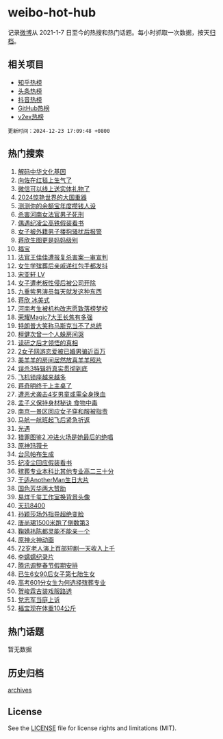 # weibo-hot-hub

记录[微博](https://www.weibo.com)从 2021-1-7 日至今的热搜和热门话题。每小时抓取一次数据，按天[归档](archives)。

## 相关项目

- [知乎热榜](https://github.com/lonnyzhang423/zhihu-hot-hub)
- [头条热榜](https://github.com/lonnyzhang423/toutiao-hot-hub)
- [抖音热榜](https://github.com/lonnyzhang423/douyin-hot-hub)
- [GitHub热榜](https://github.com/lonnyzhang423/github-hot-hub)
- [v2ex热榜](https://github.com/lonnyzhang423/v2ex-hot-hub)


`更新时间：2024-12-23 17:09:48 +0800`

## 热门搜索

1. [解码中华文化基因](https://m.weibo.cn/search?containerid=100103type%3D1%26t%3D10%26q%3D%23%E8%A7%A3%E7%A0%81%E4%B8%AD%E5%8D%8E%E6%96%87%E5%8C%96%E5%9F%BA%E5%9B%A0%23&stream_entry_id=51&isnewpage=1&extparam=seat%3D1%26cate%3D10103%26pos%3D0%26q%3D%2523%25E8%25A7%25A3%25E7%25A0%2581%25E4%25B8%25AD%25E5%258D%258E%25E6%2596%2587%25E5%258C%2596%25E5%259F%25BA%25E5%259B%25A0%2523%26filter_type%3Drealtimehot%26stream_entry_id%3D51%26c_type%3D51%26dgr%3D0%26display_time%3D1734944986%26pre_seqid%3D17349449869010128771957)
1. [向佐在红毯上生气了](https://m.weibo.cn/search?containerid=100103type%3D1%26t%3D10%26q%3D%23%E5%90%91%E4%BD%90%E5%9C%A8%E7%BA%A2%E6%AF%AF%E4%B8%8A%E7%94%9F%E6%B0%94%E4%BA%86%23&stream_entry_id=31&isnewpage=1&extparam=seat%3D1%26cate%3D5001%26pos%3D0%26q%3D%2523%25E5%2590%2591%25E4%25BD%2590%25E5%259C%25A8%25E7%25BA%25A2%25E6%25AF%25AF%25E4%25B8%258A%25E7%2594%259F%25E6%25B0%2594%25E4%25BA%2586%2523%26dgr%3D0%26realpos%3D1%26lcate%3D5001%26filter_type%3Drealtimehot%26stream_entry_id%3D31%26c_type%3D31%26flag%3D1%26band_rank%3D1%26display_time%3D1734944986%26pre_seqid%3D17349449869010128771957)
1. [微信可以线上送实体礼物了](https://m.weibo.cn/search?containerid=100103type%3D1%26t%3D10%26q%3D%23%E5%BE%AE%E4%BF%A1%E5%8F%AF%E4%BB%A5%E7%BA%BF%E4%B8%8A%E9%80%81%E5%AE%9E%E4%BD%93%E7%A4%BC%E7%89%A9%E4%BA%86%23&stream_entry_id=31&isnewpage=1&extparam=seat%3D1%26cate%3D5001%26pos%3D1%26q%3D%2523%25E5%25BE%25AE%25E4%25BF%25A1%25E5%258F%25AF%25E4%25BB%25A5%25E7%25BA%25BF%25E4%25B8%258A%25E9%2580%2581%25E5%25AE%259E%25E4%25BD%2593%25E7%25A4%25BC%25E7%2589%25A9%25E4%25BA%2586%2523%26dgr%3D0%26realpos%3D2%26lcate%3D5001%26filter_type%3Drealtimehot%26stream_entry_id%3D31%26c_type%3D31%26flag%3D2%26band_rank%3D2%26display_time%3D1734944986%26pre_seqid%3D17349449869010128771957)
1. [2024惊艳世界的大国重器](https://m.weibo.cn/search?containerid=100103type%3D1%26t%3D10%26q%3D%232024%E6%83%8A%E8%89%B3%E4%B8%96%E7%95%8C%E7%9A%84%E5%A4%A7%E5%9B%BD%E9%87%8D%E5%99%A8%23&stream_entry_id=31&isnewpage=1&extparam=seat%3D1%26cate%3D5001%26pos%3D2%26q%3D%25232024%25E6%2583%258A%25E8%2589%25B3%25E4%25B8%2596%25E7%2595%258C%25E7%259A%2584%25E5%25A4%25A7%25E5%259B%25BD%25E9%2587%258D%25E5%2599%25A8%2523%26dgr%3D0%26realpos%3D3%26lcate%3D5001%26filter_type%3Drealtimehot%26stream_entry_id%3D31%26c_type%3D31%26flag%3D1%26band_rank%3D3%26display_time%3D1734944986%26pre_seqid%3D17349449869010128771957)
1. [测测你的余额宝年度攒钱人设](https://m.weibo.cn/search?containerid=100103type%3D1%26t%3D10%26q%3D%23%E6%B5%8B%E6%B5%8B%E4%BD%A0%E7%9A%84%E4%BD%99%E9%A2%9D%E5%AE%9D%E5%B9%B4%E5%BA%A6%E6%94%92%E9%92%B1%E4%BA%BA%E8%AE%BE%23&stream_entry_id=31&isnewpage=1&extparam=seat%3D1%26cate%3D5001%26pos%3D3%26q%3D%2523%25E6%25B5%258B%25E6%25B5%258B%25E4%25BD%25A0%25E7%259A%2584%25E4%25BD%2599%25E9%25A2%259D%25E5%25AE%259D%25E5%25B9%25B4%25E5%25BA%25A6%25E6%2594%2592%25E9%2592%25B1%25E4%25BA%25BA%25E8%25AE%25BE%2523%26dgr%3D0%26is_ad_pos%3D1%26adid%3D269366%26lcate%3D5001%26filter_type%3Drealtimehot%26band_rank%3D4%26c_type%3D31%26topic_ad%3D1%26stream_entry_id%3D31%26display_time%3D1734944986%26pre_seqid%3D17349449869010128771957)
1. [杀害河南女法官男子死刑](https://m.weibo.cn/search?containerid=100103type%3D1%26t%3D10%26q%3D%23%E6%9D%80%E5%AE%B3%E6%B2%B3%E5%8D%97%E5%A5%B3%E6%B3%95%E5%AE%98%E7%94%B7%E5%AD%90%E6%AD%BB%E5%88%91%23&stream_entry_id=31&isnewpage=1&extparam=seat%3D1%26cate%3D5001%26pos%3D4%26q%3D%2523%25E6%259D%2580%25E5%25AE%25B3%25E6%25B2%25B3%25E5%258D%2597%25E5%25A5%25B3%25E6%25B3%2595%25E5%25AE%2598%25E7%2594%25B7%25E5%25AD%2590%25E6%25AD%25BB%25E5%2588%2591%2523%26dgr%3D0%26realpos%3D4%26lcate%3D5001%26filter_type%3Drealtimehot%26stream_entry_id%3D31%26c_type%3D31%26flag%3D0%26band_rank%3D4%26display_time%3D1734944986%26pre_seqid%3D17349449869010128771957)
1. [偶遇纪凌尘高铁假装看书](https://m.weibo.cn/search?containerid=100103type%3D1%26t%3D10%26q%3D%23%E5%81%B6%E9%81%87%E7%BA%AA%E5%87%8C%E5%B0%98%E9%AB%98%E9%93%81%E5%81%87%E8%A3%85%E7%9C%8B%E4%B9%A6%23&stream_entry_id=31&isnewpage=1&extparam=seat%3D1%26cate%3D5001%26pos%3D5%26q%3D%2523%25E5%2581%25B6%25E9%2581%2587%25E7%25BA%25AA%25E5%2587%258C%25E5%25B0%2598%25E9%25AB%2598%25E9%2593%2581%25E5%2581%2587%25E8%25A3%2585%25E7%259C%258B%25E4%25B9%25A6%2523%26dgr%3D0%26realpos%3D5%26lcate%3D5001%26filter_type%3Drealtimehot%26stream_entry_id%3D31%26c_type%3D31%26flag%3D2%26band_rank%3D5%26display_time%3D1734944986%26pre_seqid%3D17349449869010128771957)
1. [女子被外籍男子搂抱骚扰后报警](https://m.weibo.cn/search?containerid=100103type%3D1%26t%3D10%26q%3D%23%E5%A5%B3%E5%AD%90%E8%A2%AB%E5%A4%96%E7%B1%8D%E7%94%B7%E5%AD%90%E6%90%82%E6%8A%B1%E9%AA%9A%E6%89%B0%E5%90%8E%E6%8A%A5%E8%AD%A6%23&stream_entry_id=31&isnewpage=1&extparam=seat%3D1%26cate%3D5001%26pos%3D6%26q%3D%2523%25E5%25A5%25B3%25E5%25AD%2590%25E8%25A2%25AB%25E5%25A4%2596%25E7%25B1%258D%25E7%2594%25B7%25E5%25AD%2590%25E6%2590%2582%25E6%258A%25B1%25E9%25AA%259A%25E6%2589%25B0%25E5%2590%258E%25E6%258A%25A5%25E8%25AD%25A6%2523%26dgr%3D0%26realpos%3D6%26lcate%3D5001%26filter_type%3Drealtimehot%26stream_entry_id%3D31%26c_type%3D31%26flag%3D1%26band_rank%3D6%26display_time%3D1734944986%26pre_seqid%3D17349449869010128771957)
1. [蒋欣生图更是妈妈级别](https://m.weibo.cn/search?containerid=100103type%3D1%26t%3D10%26q%3D%E8%92%8B%E6%AC%A3%E7%94%9F%E5%9B%BE%E6%9B%B4%E6%98%AF%E5%A6%88%E5%A6%88%E7%BA%A7%E5%88%AB&stream_entry_id=31&isnewpage=1&extparam=seat%3D1%26cate%3D5001%26pos%3D7%26q%3D%25E8%2592%258B%25E6%25AC%25A3%25E7%2594%259F%25E5%259B%25BE%25E6%259B%25B4%25E6%2598%25AF%25E5%25A6%2588%25E5%25A6%2588%25E7%25BA%25A7%25E5%2588%25AB%26dgr%3D0%26realpos%3D7%26lcate%3D5001%26filter_type%3Drealtimehot%26stream_entry_id%3D31%26c_type%3D31%26flag%3D2%26band_rank%3D7%26display_time%3D1734944986%26pre_seqid%3D17349449869010128771957)
1. [福宝](https://m.weibo.cn/search?containerid=100103type%3D1%26t%3D10%26q%3D%E7%A6%8F%E5%AE%9D&stream_entry_id=31&isnewpage=1&extparam=seat%3D1%26cate%3D5001%26pos%3D8%26q%3D%25E7%25A6%258F%25E5%25AE%259D%26dgr%3D0%26realpos%3D8%26lcate%3D5001%26filter_type%3Drealtimehot%26stream_entry_id%3D31%26c_type%3D31%26flag%3D0%26band_rank%3D8%26display_time%3D1734944986%26pre_seqid%3D17349449869010128771957)
1. [法官王佳佳遭报复杀害案一审宣判](https://m.weibo.cn/search?containerid=100103type%3D1%26t%3D10%26q%3D%23%E6%B3%95%E5%AE%98%E7%8E%8B%E4%BD%B3%E4%BD%B3%E9%81%AD%E6%8A%A5%E5%A4%8D%E6%9D%80%E5%AE%B3%E6%A1%88%E4%B8%80%E5%AE%A1%E5%AE%A3%E5%88%A4%23&stream_entry_id=31&isnewpage=1&extparam=seat%3D1%26cate%3D5001%26pos%3D9%26q%3D%2523%25E6%25B3%2595%25E5%25AE%2598%25E7%258E%258B%25E4%25BD%25B3%25E4%25BD%25B3%25E9%2581%25AD%25E6%258A%25A5%25E5%25A4%258D%25E6%259D%2580%25E5%25AE%25B3%25E6%25A1%2588%25E4%25B8%2580%25E5%25AE%25A1%25E5%25AE%25A3%25E5%2588%25A4%2523%26dgr%3D0%26realpos%3D9%26lcate%3D5001%26filter_type%3Drealtimehot%26stream_entry_id%3D31%26c_type%3D31%26flag%3D1%26band_rank%3D9%26display_time%3D1734944986%26pre_seqid%3D17349449869010128771957)
1. [女生学殡葬后亲戚递红包手都发抖](https://m.weibo.cn/search?containerid=100103type%3D1%26t%3D10%26q%3D%23%E5%A5%B3%E7%94%9F%E5%AD%A6%E6%AE%A1%E8%91%AC%E5%90%8E%E4%BA%B2%E6%88%9A%E9%80%92%E7%BA%A2%E5%8C%85%E6%89%8B%E9%83%BD%E5%8F%91%E6%8A%96%23&stream_entry_id=31&isnewpage=1&extparam=seat%3D1%26cate%3D5001%26pos%3D10%26q%3D%2523%25E5%25A5%25B3%25E7%2594%259F%25E5%25AD%25A6%25E6%25AE%25A1%25E8%2591%25AC%25E5%2590%258E%25E4%25BA%25B2%25E6%2588%259A%25E9%2580%2592%25E7%25BA%25A2%25E5%258C%2585%25E6%2589%258B%25E9%2583%25BD%25E5%258F%2591%25E6%258A%2596%2523%26dgr%3D0%26realpos%3D10%26lcate%3D5001%26filter_type%3Drealtimehot%26stream_entry_id%3D31%26c_type%3D31%26flag%3D1%26band_rank%3D10%26display_time%3D1734944986%26pre_seqid%3D17349449869010128771957)
1. [宋亚轩 LV](https://m.weibo.cn/search?containerid=100103type%3D1%26t%3D10%26q%3D%E5%AE%8B%E4%BA%9A%E8%BD%A9+LV&stream_entry_id=31&isnewpage=1&extparam=seat%3D1%26cate%3D5001%26pos%3D11%26q%3D%25E5%25AE%258B%25E4%25BA%259A%25E8%25BD%25A9%2520LV%26dgr%3D0%26realpos%3D11%26lcate%3D5001%26filter_type%3Drealtimehot%26stream_entry_id%3D31%26c_type%3D31%26flag%3D1%26band_rank%3D11%26display_time%3D1734944986%26pre_seqid%3D17349449869010128771957)
1. [女子遭老板性侵后被公司开除](https://m.weibo.cn/search?containerid=100103type%3D1%26t%3D10%26q%3D%23%E5%A5%B3%E5%AD%90%E9%81%AD%E8%80%81%E6%9D%BF%E6%80%A7%E4%BE%B5%E5%90%8E%E8%A2%AB%E5%85%AC%E5%8F%B8%E5%BC%80%E9%99%A4%23&stream_entry_id=31&isnewpage=1&extparam=seat%3D1%26cate%3D5001%26pos%3D12%26q%3D%2523%25E5%25A5%25B3%25E5%25AD%2590%25E9%2581%25AD%25E8%2580%2581%25E6%259D%25BF%25E6%2580%25A7%25E4%25BE%25B5%25E5%2590%258E%25E8%25A2%25AB%25E5%2585%25AC%25E5%258F%25B8%25E5%25BC%2580%25E9%2599%25A4%2523%26dgr%3D0%26realpos%3D12%26lcate%3D5001%26filter_type%3Drealtimehot%26stream_entry_id%3D31%26c_type%3D31%26flag%3D2%26band_rank%3D12%26display_time%3D1734944986%26pre_seqid%3D17349449869010128771957)
1. [九重紫男演员每天就发这种东西](https://m.weibo.cn/search?containerid=100103type%3D1%26t%3D10%26q%3D%E4%B9%9D%E9%87%8D%E7%B4%AB%E7%94%B7%E6%BC%94%E5%91%98%E6%AF%8F%E5%A4%A9%E5%B0%B1%E5%8F%91%E8%BF%99%E7%A7%8D%E4%B8%9C%E8%A5%BF&stream_entry_id=31&isnewpage=1&extparam=seat%3D1%26cate%3D5001%26pos%3D13%26q%3D%25E4%25B9%259D%25E9%2587%258D%25E7%25B4%25AB%25E7%2594%25B7%25E6%25BC%2594%25E5%2591%2598%25E6%25AF%258F%25E5%25A4%25A9%25E5%25B0%25B1%25E5%258F%2591%25E8%25BF%2599%25E7%25A7%258D%25E4%25B8%259C%25E8%25A5%25BF%26dgr%3D0%26realpos%3D13%26lcate%3D5001%26filter_type%3Drealtimehot%26stream_entry_id%3D31%26c_type%3D31%26flag%3D1%26band_rank%3D13%26display_time%3D1734944986%26pre_seqid%3D17349449869010128771957)
1. [蒋欣 冰美式](https://m.weibo.cn/search?containerid=100103type%3D1%26t%3D10%26q%3D%E8%92%8B%E6%AC%A3+%E5%86%B0%E7%BE%8E%E5%BC%8F&stream_entry_id=31&isnewpage=1&extparam=seat%3D1%26cate%3D5001%26pos%3D14%26q%3D%25E8%2592%258B%25E6%25AC%25A3%2520%25E5%2586%25B0%25E7%25BE%258E%25E5%25BC%258F%26dgr%3D0%26realpos%3D14%26lcate%3D5001%26filter_type%3Drealtimehot%26stream_entry_id%3D31%26c_type%3D31%26flag%3D2%26band_rank%3D14%26display_time%3D1734944986%26pre_seqid%3D17349449869010128771957)
1. [河南考生被机构改志愿致落榜梦校](https://m.weibo.cn/search?containerid=100103type%3D1%26t%3D10%26q%3D%23%E6%B2%B3%E5%8D%97%E8%80%83%E7%94%9F%E8%A2%AB%E6%9C%BA%E6%9E%84%E6%94%B9%E5%BF%97%E6%84%BF%E8%87%B4%E8%90%BD%E6%A6%9C%E6%A2%A6%E6%A0%A1%23&stream_entry_id=31&isnewpage=1&extparam=seat%3D1%26cate%3D5001%26pos%3D15%26q%3D%2523%25E6%25B2%25B3%25E5%258D%2597%25E8%2580%2583%25E7%2594%259F%25E8%25A2%25AB%25E6%259C%25BA%25E6%259E%2584%25E6%2594%25B9%25E5%25BF%2597%25E6%2584%25BF%25E8%2587%25B4%25E8%2590%25BD%25E6%25A6%259C%25E6%25A2%25A6%25E6%25A0%25A1%2523%26dgr%3D0%26realpos%3D15%26lcate%3D5001%26filter_type%3Drealtimehot%26stream_entry_id%3D31%26c_type%3D31%26flag%3D1%26band_rank%3D15%26display_time%3D1734944986%26pre_seqid%3D17349449869010128771957)
1. [荣耀Magic7大王长焦有多强](https://m.weibo.cn/search?containerid=100103type%3D1%26t%3D10%26q%3D%23%E8%8D%A3%E8%80%80Magic7%E5%A4%A7%E7%8E%8B%E9%95%BF%E7%84%A6%E6%9C%89%E5%A4%9A%E5%BC%BA%23&stream_entry_id=31&isnewpage=1&extparam=seat%3D1%26cate%3D5001%26pos%3D16%26q%3D%2523%25E8%258D%25A3%25E8%2580%2580Magic7%25E5%25A4%25A7%25E7%258E%258B%25E9%2595%25BF%25E7%2584%25A6%25E6%259C%2589%25E5%25A4%259A%25E5%25BC%25BA%2523%26dgr%3D0%26realpos%3D16%26adid%3D269612%26lcate%3D5001%26filter_type%3Drealtimehot%26band_rank%3D16%26c_type%3D31%26flag%3D0%26stream_entry_id%3D31%26display_time%3D1734944986%26pre_seqid%3D17349449869010128771957)
1. [特朗普大笑称马斯克当不了总统](https://m.weibo.cn/search?containerid=100103type%3D1%26t%3D10%26q%3D%23%E7%89%B9%E6%9C%97%E6%99%AE%E5%A4%A7%E7%AC%91%E7%A7%B0%E9%A9%AC%E6%96%AF%E5%85%8B%E5%BD%93%E4%B8%8D%E4%BA%86%E6%80%BB%E7%BB%9F%23&stream_entry_id=31&isnewpage=1&extparam=seat%3D1%26cate%3D5001%26pos%3D17%26q%3D%2523%25E7%2589%25B9%25E6%259C%2597%25E6%2599%25AE%25E5%25A4%25A7%25E7%25AC%2591%25E7%25A7%25B0%25E9%25A9%25AC%25E6%2596%25AF%25E5%2585%258B%25E5%25BD%2593%25E4%25B8%258D%25E4%25BA%2586%25E6%2580%25BB%25E7%25BB%259F%2523%26dgr%3D0%26realpos%3D17%26lcate%3D5001%26filter_type%3Drealtimehot%26stream_entry_id%3D31%26c_type%3D31%26flag%3D1%26band_rank%3D17%26display_time%3D1734944986%26pre_seqid%3D17349449869010128771957)
1. [檀健次曾一个人躲房间哭](https://m.weibo.cn/search?containerid=100103type%3D1%26t%3D10%26q%3D%23%E6%AA%80%E5%81%A5%E6%AC%A1%E6%9B%BE%E4%B8%80%E4%B8%AA%E4%BA%BA%E8%BA%B2%E6%88%BF%E9%97%B4%E5%93%AD%23&stream_entry_id=31&isnewpage=1&extparam=seat%3D1%26cate%3D5001%26pos%3D18%26q%3D%2523%25E6%25AA%2580%25E5%2581%25A5%25E6%25AC%25A1%25E6%259B%25BE%25E4%25B8%2580%25E4%25B8%25AA%25E4%25BA%25BA%25E8%25BA%25B2%25E6%2588%25BF%25E9%2597%25B4%25E5%2593%25AD%2523%26dgr%3D0%26realpos%3D18%26lcate%3D5001%26filter_type%3Drealtimehot%26stream_entry_id%3D31%26c_type%3D31%26flag%3D1%26band_rank%3D18%26display_time%3D1734944986%26pre_seqid%3D17349449869010128771957)
1. [读研之后才领悟的真相](https://m.weibo.cn/search?containerid=100103type%3D1%26t%3D10%26q%3D%E8%AF%BB%E7%A0%94%E4%B9%8B%E5%90%8E%E6%89%8D%E9%A2%86%E6%82%9F%E7%9A%84%E7%9C%9F%E7%9B%B8&stream_entry_id=31&isnewpage=1&extparam=seat%3D1%26cate%3D5001%26pos%3D19%26q%3D%25E8%25AF%25BB%25E7%25A0%2594%25E4%25B9%258B%25E5%2590%258E%25E6%2589%258D%25E9%25A2%2586%25E6%2582%259F%25E7%259A%2584%25E7%259C%259F%25E7%259B%25B8%26dgr%3D0%26realpos%3D19%26lcate%3D5001%26filter_type%3Drealtimehot%26stream_entry_id%3D31%26c_type%3D31%26flag%3D1%26band_rank%3D19%26display_time%3D1734944986%26pre_seqid%3D17349449869010128771957)
1. [2女子网游恋爱被已婚男骗近百万](https://m.weibo.cn/search?containerid=100103type%3D1%26t%3D10%26q%3D%232%E5%A5%B3%E5%AD%90%E7%BD%91%E6%B8%B8%E6%81%8B%E7%88%B1%E8%A2%AB%E5%B7%B2%E5%A9%9A%E7%94%B7%E9%AA%97%E8%BF%91%E7%99%BE%E4%B8%87%23&stream_entry_id=31&isnewpage=1&extparam=seat%3D1%26cate%3D5001%26pos%3D20%26q%3D%25232%25E5%25A5%25B3%25E5%25AD%2590%25E7%25BD%2591%25E6%25B8%25B8%25E6%2581%258B%25E7%2588%25B1%25E8%25A2%25AB%25E5%25B7%25B2%25E5%25A9%259A%25E7%2594%25B7%25E9%25AA%2597%25E8%25BF%2591%25E7%2599%25BE%25E4%25B8%2587%2523%26dgr%3D0%26realpos%3D20%26lcate%3D5001%26filter_type%3Drealtimehot%26stream_entry_id%3D31%26c_type%3D31%26flag%3D1%26band_rank%3D20%26display_time%3D1734944986%26pre_seqid%3D17349449869010128771957)
1. [美羊羊的房间居然放喜羊羊照片](https://m.weibo.cn/search?containerid=100103type%3D1%26t%3D10%26q%3D%23%E7%BE%8E%E7%BE%8A%E7%BE%8A%E7%9A%84%E6%88%BF%E9%97%B4%E5%B1%85%E7%84%B6%E6%94%BE%E5%96%9C%E7%BE%8A%E7%BE%8A%E7%85%A7%E7%89%87%23&stream_entry_id=31&isnewpage=1&extparam=seat%3D1%26cate%3D5001%26pos%3D21%26q%3D%2523%25E7%25BE%258E%25E7%25BE%258A%25E7%25BE%258A%25E7%259A%2584%25E6%2588%25BF%25E9%2597%25B4%25E5%25B1%2585%25E7%2584%25B6%25E6%2594%25BE%25E5%2596%259C%25E7%25BE%258A%25E7%25BE%258A%25E7%2585%25A7%25E7%2589%2587%2523%26dgr%3D0%26realpos%3D21%26lcate%3D5001%26filter_type%3Drealtimehot%26stream_entry_id%3D31%26c_type%3D31%26flag%3D1%26band_rank%3D21%26display_time%3D1734944986%26pre_seqid%3D17349449869010128771957)
1. [误杀3特辑将真实贯彻到底](https://m.weibo.cn/search?containerid=100103type%3D1%26t%3D10%26q%3D%23%E8%AF%AF%E6%9D%803%E7%89%B9%E8%BE%91%E5%B0%86%E7%9C%9F%E5%AE%9E%E8%B4%AF%E5%BD%BB%E5%88%B0%E5%BA%95%23&stream_entry_id=31&isnewpage=1&extparam=seat%3D1%26cate%3D5001%26pos%3D22%26q%3D%2523%25E8%25AF%25AF%25E6%259D%25803%25E7%2589%25B9%25E8%25BE%2591%25E5%25B0%2586%25E7%259C%259F%25E5%25AE%259E%25E8%25B4%25AF%25E5%25BD%25BB%25E5%2588%25B0%25E5%25BA%2595%2523%26dgr%3D0%26realpos%3D22%26lcate%3D5001%26filter_type%3Drealtimehot%26stream_entry_id%3D31%26c_type%3D31%26flag%3D1%26band_rank%3D22%26display_time%3D1734944986%26pre_seqid%3D17349449869010128771957)
1. [飞机锁座越来越多](https://m.weibo.cn/search?containerid=100103type%3D1%26t%3D10%26q%3D%23%E9%A3%9E%E6%9C%BA%E9%94%81%E5%BA%A7%E8%B6%8A%E6%9D%A5%E8%B6%8A%E5%A4%9A%23&stream_entry_id=31&isnewpage=1&extparam=seat%3D1%26cate%3D5001%26pos%3D23%26q%3D%2523%25E9%25A3%259E%25E6%259C%25BA%25E9%2594%2581%25E5%25BA%25A7%25E8%25B6%258A%25E6%259D%25A5%25E8%25B6%258A%25E5%25A4%259A%2523%26dgr%3D0%26realpos%3D23%26lcate%3D5001%26filter_type%3Drealtimehot%26stream_entry_id%3D31%26c_type%3D31%26flag%3D0%26band_rank%3D23%26display_time%3D1734944986%26pre_seqid%3D17349449869010128771957)
1. [蒋奇明终于上主桌了](https://m.weibo.cn/search?containerid=100103type%3D1%26t%3D10%26q%3D%E8%92%8B%E5%A5%87%E6%98%8E%E7%BB%88%E4%BA%8E%E4%B8%8A%E4%B8%BB%E6%A1%8C%E4%BA%86&stream_entry_id=31&isnewpage=1&extparam=seat%3D1%26cate%3D5001%26pos%3D24%26q%3D%25E8%2592%258B%25E5%25A5%2587%25E6%2598%258E%25E7%25BB%2588%25E4%25BA%258E%25E4%25B8%258A%25E4%25B8%25BB%25E6%25A1%258C%25E4%25BA%2586%26dgr%3D0%26realpos%3D24%26lcate%3D5001%26filter_type%3Drealtimehot%26stream_entry_id%3D31%26c_type%3D31%26flag%3D1%26band_rank%3D24%26display_time%3D1734944986%26pre_seqid%3D17349449869010128771957)
1. [遭恶犬袭击4岁男童或需全身换血](https://m.weibo.cn/search?containerid=100103type%3D1%26t%3D10%26q%3D%23%E9%81%AD%E6%81%B6%E7%8A%AC%E8%A2%AD%E5%87%BB4%E5%B2%81%E7%94%B7%E7%AB%A5%E6%88%96%E9%9C%80%E5%85%A8%E8%BA%AB%E6%8D%A2%E8%A1%80%23&stream_entry_id=31&isnewpage=1&extparam=seat%3D1%26cate%3D5001%26pos%3D25%26q%3D%2523%25E9%2581%25AD%25E6%2581%25B6%25E7%258A%25AC%25E8%25A2%25AD%25E5%2587%25BB4%25E5%25B2%2581%25E7%2594%25B7%25E7%25AB%25A5%25E6%2588%2596%25E9%259C%2580%25E5%2585%25A8%25E8%25BA%25AB%25E6%258D%25A2%25E8%25A1%2580%2523%26dgr%3D0%26realpos%3D25%26lcate%3D5001%26filter_type%3Drealtimehot%26stream_entry_id%3D31%26c_type%3D31%26flag%3D0%26band_rank%3D25%26display_time%3D1734944986%26pre_seqid%3D17349449869010128771957)
1. [孟子义保持身材秘诀 食物中毒](https://m.weibo.cn/search?containerid=100103type%3D1%26t%3D10%26q%3D%E5%AD%9F%E5%AD%90%E4%B9%89%E4%BF%9D%E6%8C%81%E8%BA%AB%E6%9D%90%E7%A7%98%E8%AF%80+%E9%A3%9F%E7%89%A9%E4%B8%AD%E6%AF%92&stream_entry_id=31&isnewpage=1&extparam=seat%3D1%26cate%3D5001%26pos%3D26%26q%3D%25E5%25AD%259F%25E5%25AD%2590%25E4%25B9%2589%25E4%25BF%259D%25E6%258C%2581%25E8%25BA%25AB%25E6%259D%2590%25E7%25A7%2598%25E8%25AF%2580%2520%25E9%25A3%259F%25E7%2589%25A9%25E4%25B8%25AD%25E6%25AF%2592%26dgr%3D0%26realpos%3D26%26lcate%3D5001%26filter_type%3Drealtimehot%26stream_entry_id%3D31%26c_type%3D31%26flag%3D1%26band_rank%3D26%26display_time%3D1734944986%26pre_seqid%3D17349449869010128771957)
1. [南京一景区回应女子穿和服被指责](https://m.weibo.cn/search?containerid=100103type%3D1%26t%3D10%26q%3D%23%E5%8D%97%E4%BA%AC%E4%B8%80%E6%99%AF%E5%8C%BA%E5%9B%9E%E5%BA%94%E5%A5%B3%E5%AD%90%E7%A9%BF%E5%92%8C%E6%9C%8D%E8%A2%AB%E6%8C%87%E8%B4%A3%23&stream_entry_id=31&isnewpage=1&extparam=seat%3D1%26cate%3D5001%26pos%3D27%26q%3D%2523%25E5%258D%2597%25E4%25BA%25AC%25E4%25B8%2580%25E6%2599%25AF%25E5%258C%25BA%25E5%259B%259E%25E5%25BA%2594%25E5%25A5%25B3%25E5%25AD%2590%25E7%25A9%25BF%25E5%2592%258C%25E6%259C%258D%25E8%25A2%25AB%25E6%258C%2587%25E8%25B4%25A3%2523%26dgr%3D0%26realpos%3D27%26lcate%3D5001%26filter_type%3Drealtimehot%26stream_entry_id%3D31%26c_type%3D31%26flag%3D0%26band_rank%3D27%26display_time%3D1734944986%26pre_seqid%3D17349449869010128771957)
1. [马航一航班起飞后紧急折返](https://m.weibo.cn/search?containerid=100103type%3D1%26t%3D10%26q%3D%23%E9%A9%AC%E8%88%AA%E4%B8%80%E8%88%AA%E7%8F%AD%E8%B5%B7%E9%A3%9E%E5%90%8E%E7%B4%A7%E6%80%A5%E6%8A%98%E8%BF%94%23&stream_entry_id=31&isnewpage=1&extparam=seat%3D1%26cate%3D5001%26pos%3D28%26q%3D%2523%25E9%25A9%25AC%25E8%2588%25AA%25E4%25B8%2580%25E8%2588%25AA%25E7%258F%25AD%25E8%25B5%25B7%25E9%25A3%259E%25E5%2590%258E%25E7%25B4%25A7%25E6%2580%25A5%25E6%258A%2598%25E8%25BF%2594%2523%26dgr%3D0%26realpos%3D28%26lcate%3D5001%26filter_type%3Drealtimehot%26stream_entry_id%3D31%26c_type%3D31%26flag%3D0%26band_rank%3D28%26display_time%3D1734944986%26pre_seqid%3D17349449869010128771957)
1. [光遇](https://m.weibo.cn/search?containerid=100103type%3D1%26t%3D10%26q%3D%E5%85%89%E9%81%87&stream_entry_id=31&isnewpage=1&extparam=seat%3D1%26cate%3D5001%26pos%3D29%26q%3D%25E5%2585%2589%25E9%2581%2587%26dgr%3D0%26realpos%3D29%26lcate%3D5001%26filter_type%3Drealtimehot%26stream_entry_id%3D31%26c_type%3D31%26flag%3D1%26band_rank%3D29%26display_time%3D1734944986%26pre_seqid%3D17349449869010128771957)
1. [猎罪图鉴2 冲进火场是她最后的绝唱](https://m.weibo.cn/search?containerid=100103type%3D1%26t%3D10%26q%3D%E7%8C%8E%E7%BD%AA%E5%9B%BE%E9%89%B42+%E5%86%B2%E8%BF%9B%E7%81%AB%E5%9C%BA%E6%98%AF%E5%A5%B9%E6%9C%80%E5%90%8E%E7%9A%84%E7%BB%9D%E5%94%B1&stream_entry_id=31&isnewpage=1&extparam=seat%3D1%26cate%3D5001%26pos%3D30%26q%3D%25E7%258C%258E%25E7%25BD%25AA%25E5%259B%25BE%25E9%2589%25B42%2520%25E5%2586%25B2%25E8%25BF%259B%25E7%2581%25AB%25E5%259C%25BA%25E6%2598%25AF%25E5%25A5%25B9%25E6%259C%2580%25E5%2590%258E%25E7%259A%2584%25E7%25BB%259D%25E5%2594%25B1%26dgr%3D0%26realpos%3D30%26lcate%3D5001%26filter_type%3Drealtimehot%26stream_entry_id%3D31%26c_type%3D31%26flag%3D1%26band_rank%3D30%26display_time%3D1734944986%26pre_seqid%3D17349449869010128771957)
1. [原神玛薇卡](https://m.weibo.cn/search?containerid=100103type%3D1%26t%3D10%26q%3D%23%E5%8E%9F%E7%A5%9E%E7%8E%9B%E8%96%87%E5%8D%A1%23&stream_entry_id=31&isnewpage=1&extparam=seat%3D1%26cate%3D5001%26pos%3D31%26q%3D%2523%25E5%258E%259F%25E7%25A5%259E%25E7%258E%259B%25E8%2596%2587%25E5%258D%25A1%2523%26dgr%3D0%26realpos%3D31%26lcate%3D5001%26filter_type%3Drealtimehot%26stream_entry_id%3D31%26c_type%3D31%26flag%3D0%26band_rank%3D31%26display_time%3D1734944986%26pre_seqid%3D17349449869010128771957)
1. [台风帕布生成](https://m.weibo.cn/search?containerid=100103type%3D1%26t%3D10%26q%3D%23%E5%8F%B0%E9%A3%8E%E5%B8%95%E5%B8%83%E7%94%9F%E6%88%90%23&stream_entry_id=31&isnewpage=1&extparam=seat%3D1%26cate%3D5001%26pos%3D32%26q%3D%2523%25E5%258F%25B0%25E9%25A3%258E%25E5%25B8%2595%25E5%25B8%2583%25E7%2594%259F%25E6%2588%2590%2523%26dgr%3D0%26realpos%3D32%26lcate%3D5001%26filter_type%3Drealtimehot%26stream_entry_id%3D31%26c_type%3D31%26flag%3D1%26band_rank%3D32%26display_time%3D1734944986%26pre_seqid%3D17349449869010128771957)
1. [纪凌尘回应假装看书](https://m.weibo.cn/search?containerid=100103type%3D1%26t%3D10%26q%3D%23%E7%BA%AA%E5%87%8C%E5%B0%98%E5%9B%9E%E5%BA%94%E5%81%87%E8%A3%85%E7%9C%8B%E4%B9%A6%23&stream_entry_id=31&isnewpage=1&extparam=seat%3D1%26cate%3D5001%26pos%3D33%26q%3D%2523%25E7%25BA%25AA%25E5%2587%258C%25E5%25B0%2598%25E5%259B%259E%25E5%25BA%2594%25E5%2581%2587%25E8%25A3%2585%25E7%259C%258B%25E4%25B9%25A6%2523%26dgr%3D0%26realpos%3D33%26lcate%3D5001%26filter_type%3Drealtimehot%26stream_entry_id%3D31%26c_type%3D31%26flag%3D0%26band_rank%3D33%26display_time%3D1734944986%26pre_seqid%3D17349449869010128771957)
1. [殡葬专业本科比其他专业高二三十分](https://m.weibo.cn/search?containerid=100103type%3D1%26t%3D10%26q%3D%23%E6%AE%A1%E8%91%AC%E4%B8%93%E4%B8%9A%E6%9C%AC%E7%A7%91%E6%AF%94%E5%85%B6%E4%BB%96%E4%B8%93%E4%B8%9A%E9%AB%98%E4%BA%8C%E4%B8%89%E5%8D%81%E5%88%86%23&stream_entry_id=31&isnewpage=1&extparam=seat%3D1%26cate%3D5001%26pos%3D34%26q%3D%2523%25E6%25AE%25A1%25E8%2591%25AC%25E4%25B8%2593%25E4%25B8%259A%25E6%259C%25AC%25E7%25A7%2591%25E6%25AF%2594%25E5%2585%25B6%25E4%25BB%2596%25E4%25B8%2593%25E4%25B8%259A%25E9%25AB%2598%25E4%25BA%258C%25E4%25B8%2589%25E5%258D%2581%25E5%2588%2586%2523%26dgr%3D0%26realpos%3D34%26lcate%3D5001%26filter_type%3Drealtimehot%26stream_entry_id%3D31%26c_type%3D31%26flag%3D0%26band_rank%3D34%26display_time%3D1734944986%26pre_seqid%3D17349449869010128771957)
1. [于适AnotherMan生日大片](https://m.weibo.cn/search?containerid=100103type%3D1%26t%3D10%26q%3D%23%E4%BA%8E%E9%80%82AnotherMan%E7%94%9F%E6%97%A5%E5%A4%A7%E7%89%87%23&stream_entry_id=31&isnewpage=1&extparam=seat%3D1%26cate%3D5001%26pos%3D35%26q%3D%2523%25E4%25BA%258E%25E9%2580%2582AnotherMan%25E7%2594%259F%25E6%2597%25A5%25E5%25A4%25A7%25E7%2589%2587%2523%26dgr%3D0%26realpos%3D35%26lcate%3D5001%26filter_type%3Drealtimehot%26stream_entry_id%3D31%26c_type%3D31%26flag%3D1%26band_rank%3D35%26display_time%3D1734944986%26pre_seqid%3D17349449869010128771957)
1. [国色芳华两大赞助](https://m.weibo.cn/search?containerid=100103type%3D1%26t%3D10%26q%3D%23%E5%9B%BD%E8%89%B2%E8%8A%B3%E5%8D%8E%E4%B8%A4%E5%A4%A7%E8%B5%9E%E5%8A%A9%23&stream_entry_id=31&isnewpage=1&extparam=seat%3D1%26cate%3D5001%26pos%3D36%26q%3D%2523%25E5%259B%25BD%25E8%2589%25B2%25E8%258A%25B3%25E5%258D%258E%25E4%25B8%25A4%25E5%25A4%25A7%25E8%25B5%259E%25E5%258A%25A9%2523%26dgr%3D0%26realpos%3D36%26lcate%3D5001%26filter_type%3Drealtimehot%26stream_entry_id%3D31%26c_type%3D31%26flag%3D0%26band_rank%3D36%26display_time%3D1734944986%26pre_seqid%3D17349449869010128771957)
1. [易烊千玺工作室换背景头像](https://m.weibo.cn/search?containerid=100103type%3D1%26t%3D10%26q%3D%23%E6%98%93%E7%83%8A%E5%8D%83%E7%8E%BA%E5%B7%A5%E4%BD%9C%E5%AE%A4%E6%8D%A2%E8%83%8C%E6%99%AF%E5%A4%B4%E5%83%8F%23&stream_entry_id=31&isnewpage=1&extparam=seat%3D1%26cate%3D5001%26pos%3D37%26q%3D%2523%25E6%2598%2593%25E7%2583%258A%25E5%258D%2583%25E7%258E%25BA%25E5%25B7%25A5%25E4%25BD%259C%25E5%25AE%25A4%25E6%258D%25A2%25E8%2583%258C%25E6%2599%25AF%25E5%25A4%25B4%25E5%2583%258F%2523%26dgr%3D0%26realpos%3D37%26lcate%3D5001%26filter_type%3Drealtimehot%26stream_entry_id%3D31%26c_type%3D31%26flag%3D1%26band_rank%3D37%26display_time%3D1734944986%26pre_seqid%3D17349449869010128771957)
1. [天玑8400](https://m.weibo.cn/search?containerid=100103type%3D1%26t%3D10%26q%3D%23%E5%A4%A9%E7%8E%918400%23&stream_entry_id=31&isnewpage=1&extparam=seat%3D1%26cate%3D5001%26pos%3D38%26q%3D%2523%25E5%25A4%25A9%25E7%258E%25918400%2523%26dgr%3D0%26realpos%3D38%26lcate%3D5001%26filter_type%3Drealtimehot%26stream_entry_id%3D31%26c_type%3D31%26flag%3D1%26band_rank%3D38%26display_time%3D1734944986%26pre_seqid%3D17349449869010128771957)
1. [孙颖莎场外指导超绝变脸](https://m.weibo.cn/search?containerid=100103type%3D1%26t%3D10%26q%3D%23%E5%AD%99%E9%A2%96%E8%8E%8E%E5%9C%BA%E5%A4%96%E6%8C%87%E5%AF%BC%E8%B6%85%E7%BB%9D%E5%8F%98%E8%84%B8%23&stream_entry_id=31&isnewpage=1&extparam=seat%3D1%26cate%3D5001%26pos%3D39%26q%3D%2523%25E5%25AD%2599%25E9%25A2%2596%25E8%258E%258E%25E5%259C%25BA%25E5%25A4%2596%25E6%258C%2587%25E5%25AF%25BC%25E8%25B6%2585%25E7%25BB%259D%25E5%258F%2598%25E8%2584%25B8%2523%26dgr%3D0%26realpos%3D39%26lcate%3D5001%26filter_type%3Drealtimehot%26stream_entry_id%3D31%26c_type%3D31%26flag%3D1%26band_rank%3D39%26display_time%3D1734944986%26pre_seqid%3D17349449869010128771957)
1. [唐尚珺1500米跑了倒数第3](https://m.weibo.cn/search?containerid=100103type%3D1%26t%3D10%26q%3D%23%E5%94%90%E5%B0%9A%E7%8F%BA1500%E7%B1%B3%E8%B7%91%E4%BA%86%E5%80%92%E6%95%B0%E7%AC%AC3%23&stream_entry_id=31&isnewpage=1&extparam=seat%3D1%26cate%3D5001%26pos%3D40%26q%3D%2523%25E5%2594%2590%25E5%25B0%259A%25E7%258F%25BA1500%25E7%25B1%25B3%25E8%25B7%2591%25E4%25BA%2586%25E5%2580%2592%25E6%2595%25B0%25E7%25AC%25AC3%2523%26dgr%3D0%26realpos%3D40%26lcate%3D5001%26filter_type%3Drealtimehot%26stream_entry_id%3D31%26c_type%3D31%26flag%3D1%26band_rank%3D40%26display_time%3D1734944986%26pre_seqid%3D17349449869010128771957)
1. [鞠婧祎陈都灵能不能亲一个](https://m.weibo.cn/search?containerid=100103type%3D1%26t%3D10%26q%3D%E9%9E%A0%E5%A9%A7%E7%A5%8E%E9%99%88%E9%83%BD%E7%81%B5%E8%83%BD%E4%B8%8D%E8%83%BD%E4%BA%B2%E4%B8%80%E4%B8%AA&stream_entry_id=31&isnewpage=1&extparam=seat%3D1%26cate%3D5001%26pos%3D41%26q%3D%25E9%259E%25A0%25E5%25A9%25A7%25E7%25A5%258E%25E9%2599%2588%25E9%2583%25BD%25E7%2581%25B5%25E8%2583%25BD%25E4%25B8%258D%25E8%2583%25BD%25E4%25BA%25B2%25E4%25B8%2580%25E4%25B8%25AA%26dgr%3D0%26realpos%3D41%26lcate%3D5001%26filter_type%3Drealtimehot%26stream_entry_id%3D31%26c_type%3D31%26flag%3D1%26band_rank%3D41%26display_time%3D1734944986%26pre_seqid%3D17349449869010128771957)
1. [原神火神动画](https://m.weibo.cn/search?containerid=100103type%3D1%26t%3D10%26q%3D%23%E5%8E%9F%E7%A5%9E%E7%81%AB%E7%A5%9E%E5%8A%A8%E7%94%BB%23&stream_entry_id=31&isnewpage=1&extparam=seat%3D1%26cate%3D5001%26pos%3D42%26q%3D%2523%25E5%258E%259F%25E7%25A5%259E%25E7%2581%25AB%25E7%25A5%259E%25E5%258A%25A8%25E7%2594%25BB%2523%26dgr%3D0%26realpos%3D42%26adid%3D269220%26lcate%3D5001%26filter_type%3Drealtimehot%26band_rank%3D42%26c_type%3D31%26flag%3D0%26stream_entry_id%3D31%26display_time%3D1734944986%26pre_seqid%3D17349449869010128771957)
1. [72岁老人演上百部短剧一天收入上千](https://m.weibo.cn/search?containerid=100103type%3D1%26t%3D10%26q%3D%2372%E5%B2%81%E8%80%81%E4%BA%BA%E6%BC%94%E4%B8%8A%E7%99%BE%E9%83%A8%E7%9F%AD%E5%89%A7%E4%B8%80%E5%A4%A9%E6%94%B6%E5%85%A5%E4%B8%8A%E5%8D%83%23&stream_entry_id=31&isnewpage=1&extparam=seat%3D1%26cate%3D5001%26pos%3D43%26q%3D%252372%25E5%25B2%2581%25E8%2580%2581%25E4%25BA%25BA%25E6%25BC%2594%25E4%25B8%258A%25E7%2599%25BE%25E9%2583%25A8%25E7%259F%25AD%25E5%2589%25A7%25E4%25B8%2580%25E5%25A4%25A9%25E6%2594%25B6%25E5%2585%25A5%25E4%25B8%258A%25E5%258D%2583%2523%26dgr%3D0%26realpos%3D43%26lcate%3D5001%26filter_type%3Drealtimehot%26stream_entry_id%3D31%26c_type%3D31%26flag%3D0%26band_rank%3D43%26display_time%3D1734944986%26pre_seqid%3D17349449869010128771957)
1. [李蠕蠕纪录片](https://m.weibo.cn/search?containerid=100103type%3D1%26t%3D10%26q%3D%23%E6%9D%8E%E8%A0%95%E8%A0%95%E7%BA%AA%E5%BD%95%E7%89%87%23&stream_entry_id=31&isnewpage=1&extparam=seat%3D1%26cate%3D5001%26pos%3D44%26q%3D%2523%25E6%259D%258E%25E8%25A0%2595%25E8%25A0%2595%25E7%25BA%25AA%25E5%25BD%2595%25E7%2589%2587%2523%26dgr%3D0%26realpos%3D44%26lcate%3D5001%26filter_type%3Drealtimehot%26stream_entry_id%3D31%26c_type%3D31%26flag%3D0%26band_rank%3D44%26display_time%3D1734944986%26pre_seqid%3D17349449869010128771957)
1. [腾讯调整春节假期安排](https://m.weibo.cn/search?containerid=100103type%3D1%26t%3D10%26q%3D%23%E8%85%BE%E8%AE%AF%E8%B0%83%E6%95%B4%E6%98%A5%E8%8A%82%E5%81%87%E6%9C%9F%E5%AE%89%E6%8E%92%23&stream_entry_id=31&isnewpage=1&extparam=seat%3D1%26cate%3D5001%26pos%3D45%26q%3D%2523%25E8%2585%25BE%25E8%25AE%25AF%25E8%25B0%2583%25E6%2595%25B4%25E6%2598%25A5%25E8%258A%2582%25E5%2581%2587%25E6%259C%259F%25E5%25AE%2589%25E6%258E%2592%2523%26dgr%3D0%26realpos%3D45%26lcate%3D5001%26filter_type%3Drealtimehot%26stream_entry_id%3D31%26c_type%3D31%26flag%3D1%26band_rank%3D45%26display_time%3D1734944986%26pre_seqid%3D17349449869010128771957)
1. [已生6女90后女子第七胎生女](https://m.weibo.cn/search?containerid=100103type%3D1%26t%3D10%26q%3D%23%E5%B7%B2%E7%94%9F6%E5%A5%B390%E5%90%8E%E5%A5%B3%E5%AD%90%E7%AC%AC%E4%B8%83%E8%83%8E%E7%94%9F%E5%A5%B3%23&stream_entry_id=31&isnewpage=1&extparam=seat%3D1%26cate%3D5001%26pos%3D46%26q%3D%2523%25E5%25B7%25B2%25E7%2594%259F6%25E5%25A5%25B390%25E5%2590%258E%25E5%25A5%25B3%25E5%25AD%2590%25E7%25AC%25AC%25E4%25B8%2583%25E8%2583%258E%25E7%2594%259F%25E5%25A5%25B3%2523%26dgr%3D0%26realpos%3D46%26lcate%3D5001%26filter_type%3Drealtimehot%26stream_entry_id%3D31%26c_type%3D31%26flag%3D0%26band_rank%3D46%26display_time%3D1734944986%26pre_seqid%3D17349449869010128771957)
1. [高考601分女生为何选择殡葬专业](https://m.weibo.cn/search?containerid=100103type%3D1%26t%3D10%26q%3D%23%E9%AB%98%E8%80%83601%E5%88%86%E5%A5%B3%E7%94%9F%E4%B8%BA%E4%BD%95%E9%80%89%E6%8B%A9%E6%AE%A1%E8%91%AC%E4%B8%93%E4%B8%9A%23&stream_entry_id=31&isnewpage=1&extparam=seat%3D1%26cate%3D5001%26pos%3D47%26q%3D%2523%25E9%25AB%2598%25E8%2580%2583601%25E5%2588%2586%25E5%25A5%25B3%25E7%2594%259F%25E4%25B8%25BA%25E4%25BD%2595%25E9%2580%2589%25E6%258B%25A9%25E6%25AE%25A1%25E8%2591%25AC%25E4%25B8%2593%25E4%25B8%259A%2523%26dgr%3D0%26realpos%3D47%26lcate%3D5001%26filter_type%3Drealtimehot%26stream_entry_id%3D31%26c_type%3D31%26flag%3D0%26band_rank%3D47%26display_time%3D1734944986%26pre_seqid%3D17349449869010128771957)
1. [贺峻霖古装戏服路透](https://m.weibo.cn/search?containerid=100103type%3D1%26t%3D10%26q%3D%23%E8%B4%BA%E5%B3%BB%E9%9C%96%E5%8F%A4%E8%A3%85%E6%88%8F%E6%9C%8D%E8%B7%AF%E9%80%8F%23&stream_entry_id=31&isnewpage=1&extparam=seat%3D1%26cate%3D5001%26pos%3D48%26q%3D%2523%25E8%25B4%25BA%25E5%25B3%25BB%25E9%259C%2596%25E5%258F%25A4%25E8%25A3%2585%25E6%2588%258F%25E6%259C%258D%25E8%25B7%25AF%25E9%2580%258F%2523%26dgr%3D0%26realpos%3D48%26lcate%3D5001%26filter_type%3Drealtimehot%26stream_entry_id%3D31%26c_type%3D31%26flag%3D1%26band_rank%3D48%26display_time%3D1734944986%26pre_seqid%3D17349449869010128771957)
1. [党志军当庭上诉](https://m.weibo.cn/search?containerid=100103type%3D1%26t%3D10%26q%3D%23%E5%85%9A%E5%BF%97%E5%86%9B%E5%BD%93%E5%BA%AD%E4%B8%8A%E8%AF%89%23&stream_entry_id=31&isnewpage=1&extparam=seat%3D1%26cate%3D5001%26pos%3D49%26q%3D%2523%25E5%2585%259A%25E5%25BF%2597%25E5%2586%259B%25E5%25BD%2593%25E5%25BA%25AD%25E4%25B8%258A%25E8%25AF%2589%2523%26dgr%3D0%26realpos%3D49%26lcate%3D5001%26filter_type%3Drealtimehot%26stream_entry_id%3D31%26c_type%3D31%26flag%3D1%26band_rank%3D49%26display_time%3D1734944986%26pre_seqid%3D17349449869010128771957)
1. [福宝现在体重104公斤](https://m.weibo.cn/search?containerid=100103type%3D1%26t%3D10%26q%3D%23%E7%A6%8F%E5%AE%9D%E7%8E%B0%E5%9C%A8%E4%BD%93%E9%87%8D104%E5%85%AC%E6%96%A4%23&stream_entry_id=31&isnewpage=1&extparam=seat%3D1%26cate%3D5001%26pos%3D50%26q%3D%2523%25E7%25A6%258F%25E5%25AE%259D%25E7%258E%25B0%25E5%259C%25A8%25E4%25BD%2593%25E9%2587%258D104%25E5%2585%25AC%25E6%2596%25A4%2523%26dgr%3D0%26realpos%3D50%26lcate%3D5001%26filter_type%3Drealtimehot%26stream_entry_id%3D31%26c_type%3D31%26flag%3D1%26band_rank%3D50%26display_time%3D1734944986%26pre_seqid%3D17349449869010128771957)

## 热门话题

暂无数据

## 历史归档

[archives](archives)

## License

See the [LICENSE](LICENSE) file for license rights and limitations (MIT).
